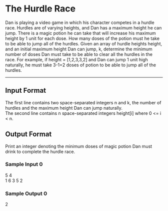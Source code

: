 <h1>The Hurdle Race</h1>
Dan is playing a video game in which his character competes in a hurdle race. Hurdles are of varying heights, and Dan has a
maximum height he can jump. There is a magic potion he can take that will increase his maximum height by 1 unit for each dose. 
How many doses of the potion must he take to be able to jump all of the hurdles.
Given an array of hurdle heights height, and an initial maximum height Dan can jump, k, determine the minimum number of doses Dan must
take to be able to clear all the hurdles in the race.
For example, if height = [1,2,3,3,2] and Dan can jump 1 unit high naturally, he must take 3-1=2 doses of potion to be able to jump all
of the hurdles.

<hr>
<h2>Input Format</h2>
The first line contains two space-separated integers n and k, the number of hurdles and the maximum height Dan can jump naturally.<br>
The second line contains n space-separated integers height[i] where 0 <= i < n.

<h2>Output Format</h2>
Print an integer denoting the minimum doses of magic potion Dan must drink to complete the hurdle race.

<h3>Sample Input 0</h3>
5 4<br>
1 6 3 5 2

<h3>Sample Output 0</h3>
2
